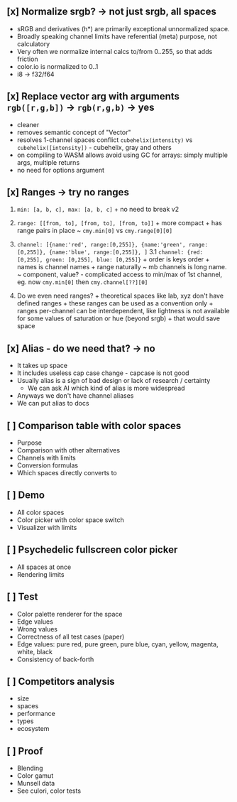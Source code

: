 ## [x] Normalize srgb? -> not just srgb, all spaces

  + sRGB and derivatives (h*) are primarily exceptional unnormalized space.
  + Broadly speaking channel limits have referential (meta) purpose, not calculatory
  + Very often we normalize internal calcs to/from 0..255, so that adds friction
  + color.io is normalized to 0..1
  + i8 -> f32/f64

## [x] Replace vector arg with arguments `rgb([r,g,b])` -> `rgb(r,g,b)` -> yes

  + cleaner
  + removes semantic concept of "Vector"
  + resolves 1-channel spaces conflict `cubehelix(intensity)` vs `cubehelix([intensity])` - cubehelix, gray and others
  + on compiling to WASM allows avoid using GC for arrays: simply multiple args, multiple returns
  + no need for options argument

## [x] Ranges -> try no ranges

  1. `min: [a, b, c], max: [a, b, c]`
    + no need to break v2

  2. `range: [[from, to], [from, to], [from, to]]`
    + more compact
    + has range pairs in place
    ~ `cmy.min[0]` vs `cmy.range[0][0]`

  3. `channel: [{name:'red', range:[0,255]}, {name:'green', range:[0,255]}, {name:'blue', range:[0,255]}, ]`
  3.1 `channel: {red: [0,255], green: [0,255], blue: [0,255]}`
    + order is keys order
    + names is channel names
    + range naturally
    ~ mb channels is long name.
      ~ component, value?
    - complicated access to min/max of 1st channel, eg. now `cmy.min[0]` then `cmy.channel[??][0]`

  4. Do we even need ranges?
    + theoretical spaces like lab, xyz don't have defined ranges
    + these ranges can be used as a convention only
    + ranges per-channel can be interdependent, like lightness is not available for some values of saturation or hue (beyond srgb)
    + that would save space

## [x] Alias - do we need that? -> no

- It takes up space
- It includes useless cap case change - capcase is not good
- Usually alias is a sign of bad design or lack of research / certainty
  - We can ask AI which kind of alias is more widespread
- Anyways we don't have channel aliases
- We can put alias to docs

## [ ] Comparison table with color spaces

  * Purpose
  * Comparison with other alternatives
  * Channels with limits
  * Conversion formulas
  * Which spaces directly converts to

## [ ] Demo

  * All color spaces
  * Color picker with color space switch
  * Visualizer with limits

## [ ] Psychedelic fullscreen color picker

  * All spaces at once
  * Rendering limits

## [ ] Test

  * Color palette renderer for the space
  * Edge values
  * Wrong values
  * Correctness of all test cases (paper)
  * Edge values: pure red, pure green, pure blue, cyan, yellow, magenta, white, black
  * Consistency of back-forth

## [ ] Competitors analysis
  * size
  * spaces
  * performance
  * types
  * ecosystem

## [ ] Proof
  * Blending
  * Color gamut
  * Munsell data
  * See culori, color tests
